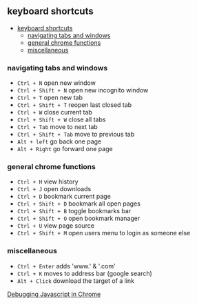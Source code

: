 ## keyboard shortcuts
- [keyboard shortcuts](#keyboard-shortcuts)
  - [navigating tabs and windows](#navigating-tabs-and-windows)
  - [general chrome functions](#general-chrome-functions)
  - [miscellaneous](#miscellaneous)

### navigating tabs and windows
- `Ctrl + N` open new window
- `Ctrl + Shift + N` open new incognito window
- `Ctrl + T` open new tab
- `Ctrl + Shift + T` reopen last closed tab
- `Ctrl + W` close current tab
- `Ctrl + Shift + W` close all tabs
- `Ctrl + Tab` move to next tab
- `Ctrl + Shift + Tab` move to previous tab
- `Alt + left` go back one page
- `Alt + Right` go forward one page

### general chrome functions
- `Ctrl + H` view history
- `Ctrl + J` open downloads
- `Ctrl + D` bookmark current page
- `Ctrl + Shift + D` bookmark all open pages
- `Ctrl + Shift + B` toggle bookmarks bar
- `Ctrl + Shift + O` open bookmark manager
- `Ctrl + U` view page source
- `Ctrl + Shift + M` open users menu to login as someone else

### miscellaneous
- `Ctrl + Enter` adds 'www.' & '.com'
- `Ctrl + K` moves to address bar (google search)
- `Alt + Click` download the target of a link


[Debugging Javascript in Chrome](javascript.md#debugging-javascript-in-chrome)
